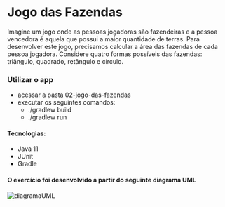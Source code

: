 # Jogo das Fazendas

  Imagine um jogo onde as pessoas jogadoras são fazendeiras e a pessoa vencedora
é aquela que possui a maior quantidade de terras. Para desenvolver este jogo,
precisamos calcular a área das fazendas de cada pessoa jogadora.
  Considere quatro formas possíveis das fazendas: triângulo, quadrado, retângulo e círculo.

### Utilizar o app
  - acessar a pasta 02-jogo-das-fazendas
  - executar os seguintes comandos:
    - ./gradlew build
    - ./gradlew run

#### Tecnologias:
  - Java 11
  - JUnit
  - Gradle

#### O exercício foi desenvolvido a partir do seguinte diagrama UML

![diagramaUML](https://user-images.githubusercontent.com/66654653/186519507-c896afb7-07c6-402e-9fed-4a813a877988.png)
